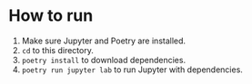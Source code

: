 # How to run
1. Make sure Jupyter and Poetry are installed.
2. `cd` to this directory.
3. `poetry install` to download dependencies.
4. `poetry run jupyter lab` to run Jupyter with dependencies.
